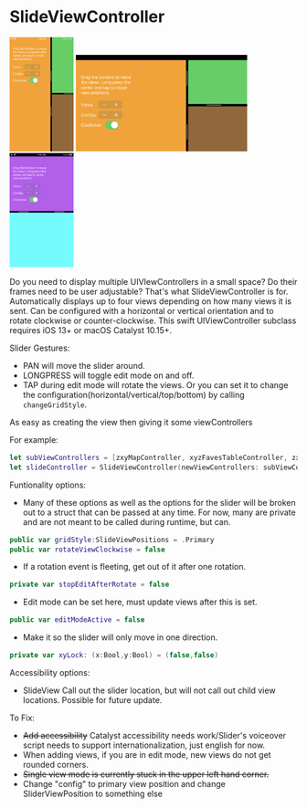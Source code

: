 #  SlideViewController

<img src="githubMedia/slider1.PNG" alt="drawing" height="200"/>
<img src="githubMedia/slider2.PNG" alt="drawing" width="300"/>
<img src="githubMedia/slider3.PNG" alt="drawing" height="200"/>

Do you need to display multiple UIVIewControllers in a small space? Do their frames need to be user adjustable? That's what SlideViewController is for.
Automatically displays up to four views depending on how many views it is sent. Can be configured with a horizontal or vertical orientation and to rotate clockwise or counter-clockwise.
This swift UIViewController subclass requires iOS 13+ or macOS Catalyst 10.15+.

Slider Gestures:
* PAN will move the slider around.
* LONGPRESS will toggle edit mode on and off.
* TAP during edit mode will rotate the views. Or you can set it to change the configuration(horizontal/vertical/top/bottom) by calling `changeGridStyle`.

As easy as creating the view then giving it some viewControllers

For example:
```swift
let subViewControllers = [zxyMapController, xyzFavesTableController, zxySettingController]
let slideController = SlideViewController(newViewControllers: subViewControllers) //Sets view position based in order (ie 0 = Primary, 1 = Secondary, etc.)
```
Funtionality options:
* Many of these options as well as the options for the slider will be broken out to a struct that can be passed at any time. For now, many are private and are not meant to be called during runtime, but can.
```swift
public var gridStyle:SlideViewPositions = .Primary
public var rotateViewClockwise = false
```

* If a rotation event is fleeting, get out of it after one rotation.
```swift
private var stopEditAfterRotate = false
```

* Edit mode can be set here, must update views after this is set.
```swift
public var editModeActive = false
```
* Make it so the slider will only move in one direction.
```swift
private var xyLock: (x:Bool,y:Bool) = (false,false)
```

Accessibility options:
* SlideView Call out the slider location, but will not call out child view locations. Possible for future update.


To Fix:
* ~~Add accessibility~~ Catalyst accessibility needs work/Slider's voiceover script needs to support internationalization, just english for now.
* When adding views, if you are in edit mode, new views do not get rounded corners.
* ~~Single view mode is currently stuck in the upper left hand corner.~~
* Change "config" to primary view position and change SliderViewPosition to something else
